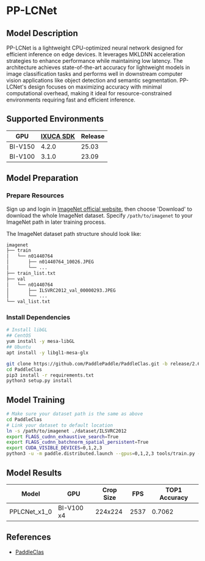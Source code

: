 # PP-LCNet

## Model Description

PP-LCNet is a lightweight CPU-optimized neural network designed for efficient inference on edge devices. It leverages
MKLDNN acceleration strategies to enhance performance while maintaining low latency. The architecture achieves
state-of-the-art accuracy for lightweight models in image classification tasks and performs well in downstream computer
vision applications like object detection and semantic segmentation. PP-LCNet's design focuses on maximizing accuracy
with minimal computational overhead, making it ideal for resource-constrained environments requiring fast and efficient
inference.

## Supported Environments

| GPU    | [IXUCA SDK](https://gitee.com/deep-spark/deepspark#%E5%A4%A9%E6%95%B0%E6%99%BA%E7%AE%97%E8%BD%AF%E4%BB%B6%E6%A0%88-ixuca) | Release |
|--------|-----------|---------|
| BI-V150 | 4.2.0     |  25.03  |
| BI-V100 | 3.1.0     |  23.09  |

## Model Preparation

### Prepare Resources

Sign up and login in [ImageNet official website](https://www.image-net.org/index.php), then choose 'Download' to
download the whole ImageNet dataset. Specify `/path/to/imagenet` to your ImageNet path in later training process.

The ImageNet dataset path structure should look like:

```bash
imagenet
├── train
│   └── n01440764
│       ├── n01440764_10026.JPEG
│       └── ...
├── train_list.txt
├── val
│   └── n01440764
│       ├── ILSVRC2012_val_00000293.JPEG
│       └── ...
└── val_list.txt
```

### Install Dependencies

```bash
# Install libGL
## CentOS
yum install -y mesa-libGL
## Ubuntu
apt install -y libgl1-mesa-glx

git clone https://github.com/PaddlePaddle/PaddleClas.git -b release/2.6 --depth=1
cd PaddleClas
pip3 install -r requirements.txt
python3 setup.py install
```

## Model Training

```bash
# Make sure your dataset path is the same as above
cd PaddleClas
# Link your dataset to default location
ln -s /path/to/imagenet ./dataset/ILSVRC2012
export FLAGS_cudnn_exhaustive_search=True
export FLAGS_cudnn_batchnorm_spatial_persistent=True
export CUDA_VISIBLE_DEVICES=0,1,2,3
python3 -u -m paddle.distributed.launch --gpus=0,1,2,3 tools/train.py -c ppcls/configs/ImageNet/PPLCNet/PPLCNet_x1_0.yaml -o Arch.pretrained=False -o Global.device=gpu
```

## Model Results

| Model        | GPU        | Crop Size | FPS  | TOP1 Accuracy |
|--------------|------------|-----------|------|---------------|
| PPLCNet_x1_0 | BI-V100 x4 | 224x224   | 2537 | 0.7062        |

## References

- [PaddleClas](https://github.com/PaddlePaddle/PaddleClas)
